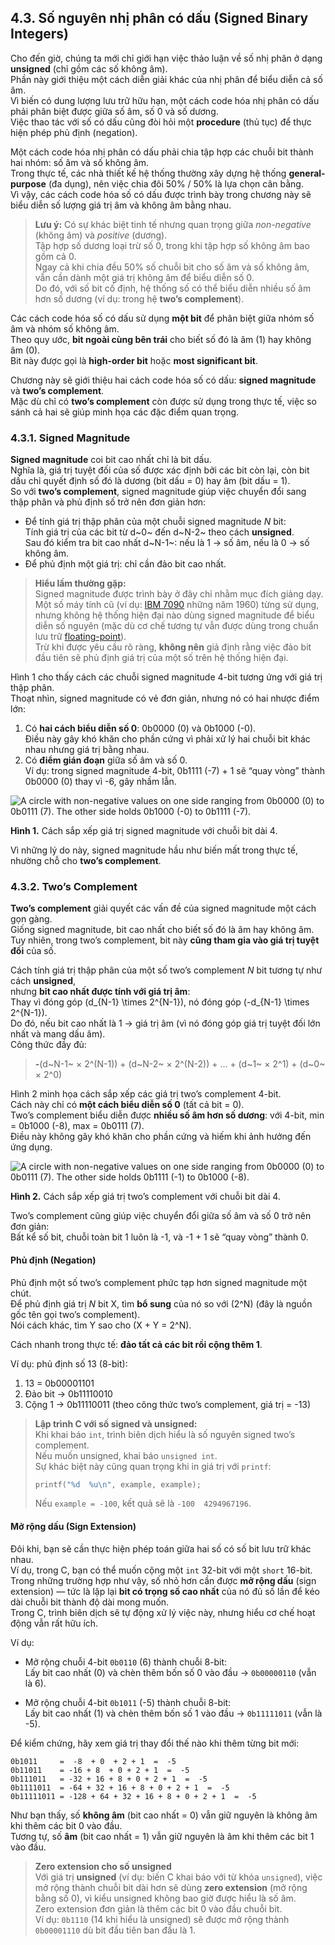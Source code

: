 ## 4.3. Số nguyên nhị phân có dấu (Signed Binary Integers)

Cho đến giờ, chúng ta mới chỉ giới hạn việc thảo luận về số nhị phân ở dạng **unsigned** (chỉ gồm các số không âm).  
Phần này giới thiệu một cách diễn giải khác của nhị phân để biểu diễn cả số âm.  
Vì biến có dung lượng lưu trữ hữu hạn, một cách code hóa nhị phân có dấu phải phân biệt được giữa số âm, số 0 và số dương.  
Việc thao tác với số có dấu cũng đòi hỏi một **procedure** (thủ tục) để thực hiện phép phủ định (negation).

Một cách code hóa nhị phân có dấu phải chia tập hợp các chuỗi bit thành hai nhóm: số âm và số không âm.  
Trong thực tế, các nhà thiết kế hệ thống thường xây dựng hệ thống **general-purpose** (đa dụng), nên việc chia đôi 50% / 50% là lựa chọn cân bằng.  
Vì vậy, các cách code hóa số có dấu được trình bày trong chương này sẽ biểu diễn số lượng giá trị âm và không âm bằng nhau.

> **Lưu ý:** Có sự khác biệt tinh tế nhưng quan trọng giữa *non-negative* (không âm) và *positive* (dương).  
> Tập hợp số dương loại trừ số 0, trong khi tập hợp số không âm bao gồm cả 0.  
> Ngay cả khi chia đều 50% số chuỗi bit cho số âm và số không âm, vẫn cần dành một giá trị không âm để biểu diễn số 0.  
> Do đó, với số bit cố định, hệ thống số có thể biểu diễn nhiều số âm hơn số dương (ví dụ: trong hệ **two’s complement**).

Các cách code hóa số có dấu sử dụng **một bit** để phân biệt giữa nhóm số âm và nhóm số không âm.  
Theo quy ước, **bit ngoài cùng bên trái** cho biết số đó là âm (1) hay không âm (0).  
Bit này được gọi là **high-order bit** hoặc **most significant bit**.

Chương này sẽ giới thiệu hai cách code hóa số có dấu: **signed magnitude** và **two’s complement**.  
Mặc dù chỉ có **two’s complement** còn được sử dụng trong thực tế, việc so sánh cả hai sẽ giúp minh họa các đặc điểm quan trọng.

### 4.3.1. Signed Magnitude

**Signed magnitude** coi bit cao nhất chỉ là bit dấu.  
Nghĩa là, giá trị tuyệt đối của số được xác định bởi các bit còn lại, còn bit dấu chỉ quyết định số đó là dương (bit dấu = 0) hay âm (bit dấu = 1).  
So với **two’s complement**, signed magnitude giúp việc chuyển đổi sang thập phân và phủ định số trở nên đơn giản hơn:

- Để tính giá trị thập phân của một chuỗi signed magnitude *N* bit:  
  Tính giá trị của các bit từ d~0~ đến d~N-2~ theo cách **unsigned**.  
  Sau đó kiểm tra bit cao nhất d~N-1~: nếu là 1 → số âm, nếu là 0 → số không âm.
- Để phủ định một giá trị: chỉ cần đảo bit cao nhất.

> **Hiểu lầm thường gặp:**  
> Signed magnitude được trình bày ở đây chỉ nhằm mục đích giảng dạy.  
> Một số máy tính cũ (ví dụ: [IBM 7090](https://en.wikipedia.org/wiki/IBM_7090) những năm 1960) từng sử dụng, nhưng không hệ thống hiện đại nào dùng signed magnitude để biểu diễn số nguyên (mặc dù cơ chế tương tự vẫn được dùng trong chuẩn lưu trữ [floating-point](https://en.wikipedia.org/wiki/Single-precision_floating-point_format)).  
> Trừ khi được yêu cầu rõ ràng, **không nên** giả định rằng việc đảo bit đầu tiên sẽ phủ định giá trị của một số trên hệ thống hiện đại.

Hình 1 cho thấy cách các chuỗi signed magnitude 4-bit tương ứng với giá trị thập phân.  
Thoạt nhìn, signed magnitude có vẻ đơn giản, nhưng nó có hai nhược điểm lớn:

1. Có **hai cách biểu diễn số 0**: 0b0000 (0) và 0b1000 (-0).  
   Điều này gây khó khăn cho phần cứng vì phải xử lý hai chuỗi bit khác nhau nhưng giá trị bằng nhau.
2. Có **điểm gián đoạn** giữa số âm và số 0.  
   Ví dụ: trong signed magnitude 4-bit, 0b1111 (-7) + 1 sẽ “quay vòng” thành 0b0000 (0) thay vì -6, gây nhầm lẫn.

![A circle with non-negative values on one side ranging from 0b0000 (0) to 0b0111 (7). The other side holds 0b1000 (-0) to 0b1111 (-7).](_images/SignedMagnitude.png)

**Hình 1.** Cách sắp xếp giá trị signed magnitude với chuỗi bit dài 4.

Vì những lý do này, signed magnitude hầu như biến mất trong thực tế, nhường chỗ cho **two’s complement**.

### 4.3.2. Two’s Complement

**Two’s complement** giải quyết các vấn đề của signed magnitude một cách gọn gàng.  
Giống signed magnitude, bit cao nhất cho biết số đó là âm hay không âm.  
Tuy nhiên, trong two’s complement, bit này **cũng tham gia vào giá trị tuyệt đối** của số.

Cách tính giá trị thập phân của một số two’s complement *N* bit tương tự như cách **unsigned**,  
nhưng **bit cao nhất được tính với giá trị âm**:  
Thay vì đóng góp \(d_{N-1} \times 2^{N-1}\), nó đóng góp \(-d_{N-1} \times 2^{N-1}\).  
Do đó, nếu bit cao nhất là 1 → giá trị âm (vì nó đóng góp giá trị tuyệt đối lớn nhất và mang dấu âm).  
Công thức đầy đủ:

> **-**(d~N-1~ × 2^(N-1)) + (d~N-2~ × 2^(N-2)) + … + (d~1~ × 2^1) + (d~0~ × 2^0)

Hình 2 minh họa cách sắp xếp các giá trị two’s complement 4-bit.  
Cách này chỉ có **một cách biểu diễn số 0** (tất cả bit = 0).  
Two’s complement biểu diễn được **nhiều số âm hơn số dương**: với 4-bit, min = 0b1000 (-8), max = 0b0111 (7).  
Điều này không gây khó khăn cho phần cứng và hiếm khi ảnh hưởng đến ứng dụng.

![A circle with non-negative values on one side ranging from 0b0000 (0) to 0b0111 (7). The other side holds 0b1111 (-1) to 0b1000 (-8).](_images/TwosComplement.png)

**Hình 2.** Cách sắp xếp giá trị two’s complement với chuỗi bit dài 4.

Two’s complement cũng giúp việc chuyển đổi giữa số âm và số 0 trở nên đơn giản:  
Bất kể số bit, chuỗi toàn bit 1 luôn là -1, và -1 + 1 sẽ “quay vòng” thành 0.

#### Phủ định (Negation)

Phủ định một số two’s complement phức tạp hơn signed magnitude một chút.  
Để phủ định giá trị *N* bit X, tìm **bổ sung** của nó so với \(2^N\) (đây là nguồn gốc tên gọi two’s complement).  
Nói cách khác, tìm Y sao cho \(X + Y = 2^N\).

Cách nhanh trong thực tế: **đảo tất cả các bit rồi cộng thêm 1**.

Ví dụ: phủ định số 13 (8-bit):

1. 13 = 0b00001101  
2. Đảo bit → 0b11110010  
3. Cộng 1 → 0b11110011 (theo công thức two’s complement, giá trị = -13)

> **Lập trình C với số signed và unsigned:**  
> Khi khai báo `int`, trình biên dịch hiểu là số nguyên signed two’s complement.  
> Nếu muốn unsigned, khai báo `unsigned int`.  
> Sự khác biệt này cũng quan trọng khi in giá trị với `printf`:  
> ```c
> printf("%d  %u\n", example, example);
> ```
> Nếu `example = -100`, kết quả sẽ là `-100  4294967196`.

#### Mở rộng dấu (Sign Extension)

Đôi khi, bạn sẽ cần thực hiện phép toán giữa hai số có số bit lưu trữ khác nhau.  
Ví dụ, trong C, bạn có thể muốn cộng một `int` 32-bit với một `short` 16-bit.  
Trong những trường hợp như vậy, số nhỏ hơn cần được **mở rộng dấu** (sign extension) — tức là lặp lại **bit có trọng số cao nhất** của nó đủ số lần để kéo dài chuỗi bit thành độ dài mong muốn.  
Trong C, trình biên dịch sẽ tự động xử lý việc này, nhưng hiểu cơ chế hoạt động vẫn rất hữu ích.

Ví dụ:

- Mở rộng chuỗi 4-bit `0b0110` (6) thành chuỗi 8-bit:  
  Lấy bit cao nhất (0) và chèn thêm bốn số 0 vào đầu → `0b00000110` (vẫn là 6).

- Mở rộng chuỗi 4-bit `0b1011` (-5) thành chuỗi 8-bit:  
  Lấy bit cao nhất (1) và chèn thêm bốn số 1 vào đầu → `0b11111011` (vẫn là -5).

Để kiểm chứng, hãy xem giá trị thay đổi thế nào khi thêm từng bit mới:

```
0b1011     =  -8  + 0  + 2 + 1  =  -5
0b11011    = -16 + 8  + 0 + 2 + 1  =  -5
0b111011   = -32 + 16 + 8 + 0 + 2 + 1  =  -5
0b1111011  = -64 + 32 + 16 + 8 + 0 + 2 + 1  =  -5
0b11111011 = -128 + 64 + 32 + 16 + 8 + 0 + 2 + 1  =  -5
```

Như bạn thấy, số **không âm** (bit cao nhất = 0) vẫn giữ nguyên là không âm khi thêm các bit 0 vào đầu.  
Tương tự, số **âm** (bit cao nhất = 1) vẫn giữ nguyên là âm khi thêm các bit 1 vào đầu.

> **Zero extension cho số unsigned**  
> Với giá trị **unsigned** (ví dụ: biến C khai báo với từ khóa `unsigned`), việc mở rộng thành chuỗi bit dài hơn sẽ dùng **zero extension** (mở rộng bằng số 0), vì kiểu unsigned không bao giờ được hiểu là số âm.  
> Zero extension đơn giản là thêm các bit 0 vào đầu chuỗi bit.  
> Ví dụ: `0b1110` (14 khi hiểu là unsigned) sẽ được mở rộng thành `0b00001110` dù bit đầu tiên ban đầu là 1.
